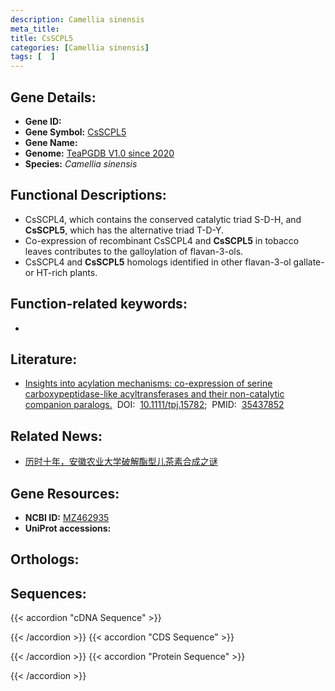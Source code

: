 ```yaml
---
description: Camellia sinensis
meta_title:
title: CsSCPL5
categories: [Camellia sinensis]
tags: [  ]
---
```


## Gene Details:
- **Gene ID:**	[]()
- **Gene Symbol:** <u> CsSCPL5 </u>
- **Gene Name:** 
- **Genome:** [TeaPGDB V1.0 since 2020]()
- **Species:** *Camellia sinensis*

## Functional Descriptions:
   - CsSCPL4, which contains the conserved catalytic triad S-D-H, and **CsSCPL5**, which has the alternative triad T-D-Y.
   - Co-expression of recombinant CsSCPL4 and **CsSCPL5** in tobacco leaves contributes to the galloylation of flavan-3-ols.
   - CsSCPL4 and **CsSCPL5** homologs identified in other flavan-3-ol gallate- or HT-rich plants.

## Function-related keywords:
   - [](/tags//)

## Literature:
   - [Insights into acylation mechanisms: co-expression of serine carboxypeptidase-like acyltransferases and their non-catalytic companion paralogs.]( https://onlinelibrary.wiley.com/doi/10.1111/tpj.15782)&nbsp;&nbsp;DOI:&nbsp;&nbsp;[10.1111/tpj.15782](https://onlinelibrary.wiley.com/doi/10.1111/tpj.15782);&nbsp;&nbsp;PMID:&nbsp;&nbsp;[35437852](https://pubmed.ncbi.nlm.nih.gov/35437852/)

## Related News:
   - [​历时十年，安徽农业大学破解酯型儿茶素合成之谜](https://mp.weixin.qq.com/s?__biz=MzIyOTY2NDYyNQ==&mid=2247539005&idx=2&sn=29751539e9d39d75063b1dc90a9f5b35&chksm=e8bd2b23dfcaa235c04f5450d76798dcf2f3a7d4dfba663d9722c93645711a0f75bbe05b39e7&scene=27#wechat_redirect)

## Gene Resources:
- **NCBI ID:**  [MZ462935](https://www.ncbi.nlm.nih.gov/gene/?term=MZ462935)
- **UniProt accessions:** [](https://www.uniprot.org/uniprotkb//entry)

## Orthologs:

## Sequences:
{{< accordion "cDNA Sequence" >}}

{{< /accordion >}}
{{< accordion "CDS Sequence" >}}

{{< /accordion >}}
{{< accordion "Protein Sequence" >}}

{{< /accordion >}}
